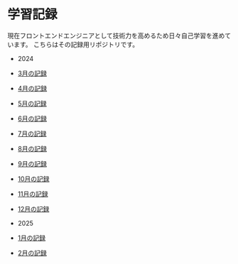 # 学習記録

現在フロントエンドエンジニアとして技術力を高めるため日々自己学習を進めています。
こちらはその記録用リポジトリです。

-  2024
-  [3月の記録](2024/03.md)
-  [4月の記録](2024/04.md)
-  [5月の記録](2024/05.md)
-  [6月の記録](2024/06.md)
-  [7月の記録](2024/07.md)
-  [8月の記録](2024/08.md)
-  [9月の記録](2024/09.md)
-  [10月の記録](2024/10.md)
-  [11月の記録](2024/11.md)
-  [12月の記録](2024/12.md)

-  2025
-  [1月の記録](2025/01.md)
-  [2月の記録](2025/02.md)
